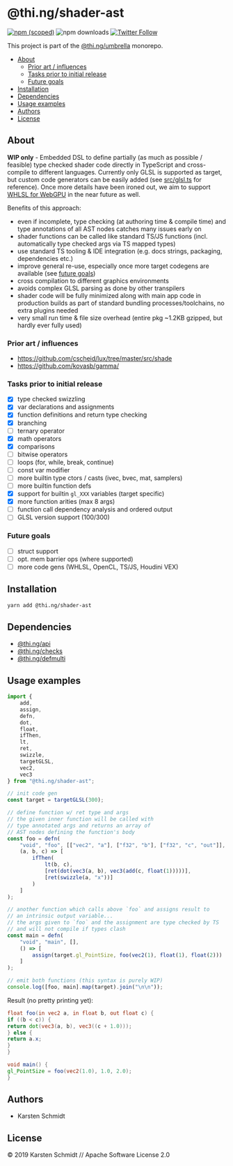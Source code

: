# @thi.ng/shader-ast

[![npm (scoped)](https://img.shields.io/npm/v/@thi.ng/shader-ast.svg)](https://www.npmjs.com/package/@thi.ng/shader-ast)
![npm downloads](https://img.shields.io/npm/dm/@thi.ng/shader-ast.svg)
[![Twitter Follow](https://img.shields.io/twitter/follow/thing_umbrella.svg?style=flat-square&label=twitter)](https://twitter.com/thing_umbrella)

This project is part of the
[@thi.ng/umbrella](https://github.com/thi-ng/umbrella/) monorepo.

<!-- TOC depthFrom:2 depthTo:3 -->

- [About](#about)
    - [Prior art / influences](#prior-art--influences)
    - [Tasks prior to initial release](#tasks-prior-to-initial-release)
    - [Future goals](#future-goals)
- [Installation](#installation)
- [Dependencies](#dependencies)
- [Usage examples](#usage-examples)
- [Authors](#authors)
- [License](#license)

<!-- /TOC -->

## About

**WIP only** - Embedded DSL to define partially (as much as possible /
feasible) type checked shader code directly in TypeScript and
cross-compile to different languages. Currently only GLSL is supported
as target, but custom code generators can be easily added (see
[src/glsl.ts](https://github.com/thi-ng/umbrella/tree/feature/webgl/packages/shader-ast/src/glsl.ts)
for reference). Once more details have been ironed out, we aim to
support [WHLSL for WebGPU](https://github.com/gpuweb/WHLSL) in the near
future as well.

Benefits of this approach:

- even if incomplete, type checking (at authoring time & compile time)
  and type annotations of all AST nodes catches many issues early on
- shader functions can be called like standard TS/JS functions (incl.
  automatically type checked args via TS mapped types)
- use standard TS tooling & IDE integration (e.g. docs strings,
  packaging, dependencies etc.)
- improve general re-use, especially once more target codegens are
  available (see [future goals](#future-goals))
- cross compilation to different graphics environments
- avoids complex GLSL parsing as done by other transpilers
- shader code will be fully minimized along with main app code in
  production builds as part of standard bundling processes/toolchains,
  no extra plugins needed
- very small run time & file size overhead (entire pkg ~1.2KB gzipped,
  but hardly ever fully used)

### Prior art / influences

- https://github.com/cscheid/lux/tree/master/src/shade
- https://github.com/kovasb/gamma/

### Tasks prior to initial release

- [x] type checked swizzling
- [x] var declarations and assignments
- [x] function definitions and return type checking
- [x] branching
- [ ] ternary operator
- [x] math operators
- [x] comparisons
- [ ] bitwise operators
- [ ] loops (for, while, break, continue)
- [ ] const var modifier
- [ ] more builtin type ctors / casts (ivec, bvec, mat, samplers)
- [ ] more builtin function defs
- [x] support for builtin `gl_XXX` variables (target specific)
- [x] more function arities (max 8 args)
- [ ] function call dependency analysis and ordered output
- [ ] GLSL version support (100/300)

### Future goals

- [ ] struct support
- [ ] opt. mem barrier ops (where supported)
- [ ] more code gens (WHLSL, OpenCL, TS/JS, Houdini VEX)

## Installation

```bash
yarn add @thi.ng/shader-ast
```

## Dependencies

- [@thi.ng/api](https://github.com/thi-ng/umbrella/tree/master/packages/api)
- [@thi.ng/checks](https://github.com/thi-ng/umbrella/tree/master/packages/checks)
- [@thi.ng/defmulti](https://github.com/thi-ng/umbrella/tree/master/packages/defmulti)

## Usage examples

```ts
import {
    add,
    assign,
    defn,
    dot,
    float,
    ifThen,
    lt,
    ret,
    swizzle,
    targetGLSL,
    vec2,
    vec3
} from "@thi.ng/shader-ast";

// init code gen
const target = targetGLSL(300);

// define function w/ ret type and args
// the given inner function will be called with
// type annotated args and returns an array of
// AST nodes defining the function's body
const foo = defn(
    "void", "foo", [["vec2", "a"], ["f32", "b"], ["f32", "c", "out"]],
    (a, b, c) => [
        ifThen(
            lt(b, c),
            [ret(dot(vec3(a, b), vec3(add(c, float(1)))))],
            [ret(swizzle(a, "x"))]
        )
    ]
);

// another function which calls above `foo` and assigns result to
// an intrinsic output variable...
// the args given to `foo` and the assignment are type checked by TS
// and will not compile if types clash
const main = defn(
    "void", "main", [],
    () => [
        assign(target.gl_PointSize, foo(vec2(1), float(1), float(2)))
    ]
);

// emit both functions (this syntax is purely WIP)
console.log([foo, main].map(target).join("\n\n"));
```

Result (no pretty printing yet):

```glsl
float foo(in vec2 a, in float b, out float c) {
if ((b < c)) {
return dot(vec3(a, b), vec3((c + 1.0)));
} else {
return a.x;
}
}

void main() {
gl_PointSize = foo(vec2(1.0), 1.0, 2.0);
}
```

## Authors

- Karsten Schmidt

## License

&copy; 2019 Karsten Schmidt // Apache Software License 2.0
